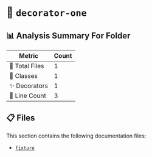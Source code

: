 # 📁 `decorator-one`

## 📊 Analysis Summary For Folder

| Metric | Count |
|--------|-------|
| 📁 Total Files | 1 |
| 🧱 Classes | 1 |
| ✨ Decorators | 1 |
| 🔢 Line Count | 3 |


## 📋 Files

This section contains the following documentation files:

- [`fixture`](./fixture.md)